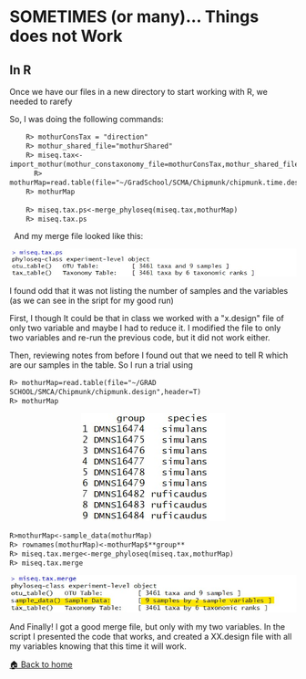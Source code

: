 # SOMETIMES (or many)... Things does not Work

## In R

Once we have our files in a new directory to start working with R, we needed to rarefy

So, I was doing the following commands:
	 
        R> mothurConsTax = "direction"
        R> mothur_shared_file="mothurShared"
        R> miseq.tax<-import_mothur(mothur_constaxonomy_file=mothurConsTax,mothur_shared_file=mothurShared)
	      R> mothurMap=read.table(file="~/GradSchool/SCMA/Chipmunk/chipmunk.time.design",header=T)
        R> mothurMap
        
        R> miseq.tax.ps<-merge_phyloseq(miseq.tax,mothurMap)
        R> miseq.tax.ps
 
And my merge file looked like this:

<p align="center"><img src="/IMAGES/ntwtable2.jpg"></p>

I found odd that it was not listing the number of samples and the variables (as we can see in the sript for my good run)

First, I though It could be that in class we worked with a "x.design" file of only two variable and maybe I had to reduce it. I modified the file to only two variables and re-run the previous code, but it did not work either.

Then, reviewing notes from before I found out that we need to tell R which are our samples in the table. So I run a trial using

    R> mothurMap=read.table(file="~/GRAD SCHOOL/SMCA/Chipmunk/chipmunk.design",header=T)
    R> mothurMap

<p align="center"><img src="/IMAGES/ntwtable.jpg"></p>
     
    R>mothurMap<-sample_data(mothurMap)
    R> rownames(mothurMap)<-mothurMap$**group**
    R> miseq.tax.merge<-merge_phyloseq(miseq.tax,mothurMap)
    R> miseq.tax.merge
    

<p align="center"><img src="/IMAGES/ntwtable3.jpg"></p>

And Finally! I got a good merge file, but only with my two variables. In the script I presented the code that works, and created a 
XX.design file with all my variables knowing that this time it will work.

[:house: Back to home](https://github.com/mhchavez/SMCA-notebook1/wiki)
